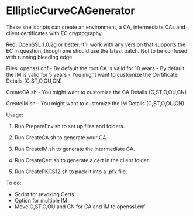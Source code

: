 # EllipticCurveCAGenerator
These shellscripts can create an environment, a CA, intermediate CAs and client certificates with EC cryptography.

Req:
OpenSSL 1.0.2g or better. It'll work with any version that supports the EC in question, though one should use the latest patch. Not to be confused with running bleeding edge.

Files:
openssl.cnf
	- By default the root CA is valid for 10 years
	- By default the IM is valid for 5 years
	- You might want to customize the Certificate Details (C,ST,O,OU,CN)

CreateCA.sh
	- You might want to customize the CA Details (C,ST,O,OU,CN)

CreateIM.sh
	- You might want to customize the IM Details (C,ST,O,OU,CN)

Usage:
1. Run PrepareEnv.sh to set up files and folders.

2. Run CreateCA.sh to generate your CA.

3. Run CreateIM.sh to generate the intermediate CA.

4. Run CreateCert.sh to generate a cert in the client folder.

5. Run CreatePKCS12.sh to pack it into a .pfx file.

To do:
- Script for revoking Certs
- Option for multiple IM
- Move C,ST,O,OU and CN for CA and IM to openssl.cnf
